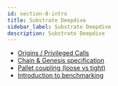```yaml
---
id: section-8-intro
title: Substrate Deepdive
sidebar_label: Substrate Deepdive
description: Substrate Deepdive
---
```


- [Origins / Privileged Calls](./Substrate/section8/origins-calls.md)
- [Chain & Genesis specification](./Substrate/section8/chain-genesis-spec.md)
- [Pallet coupling (loose vs tight)](./Substrate/section8/pallet-coupling.md)
- [Introduction to benchmarking](./Substrate/section8/benchmarking.md)